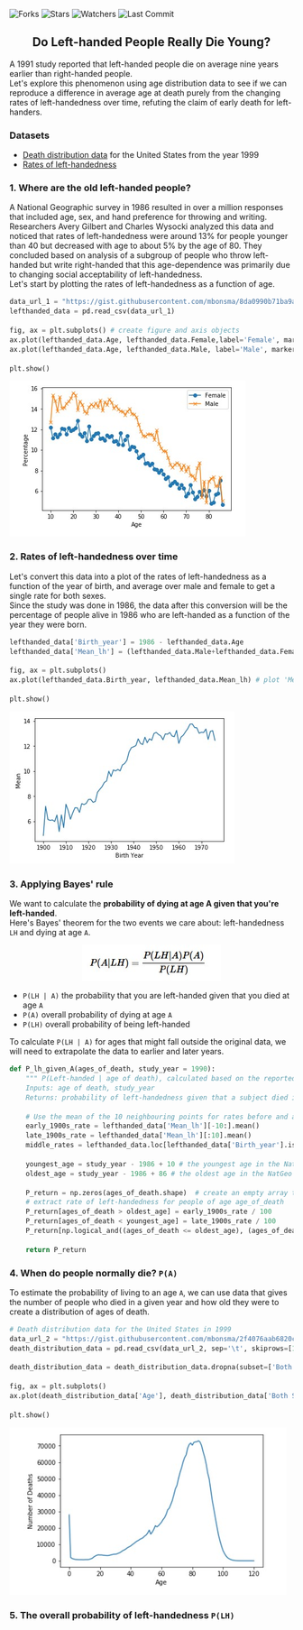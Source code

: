 ![Forks](https://img.shields.io/github/forks/shukkkur/Do-Left-Handed-People-Die-Young.svg)
![Stars](https://img.shields.io/github/stars/shukkkur/Do-Left-Handed-People-Die-Young.svg)
![Watchers](https://img.shields.io/github/watchers/shukkkur/Do-Left-Handed-People-Die-Young.svg)
![Last Commit](https://img.shields.io/github/last-commit/shukkkur/Do-Left-Handed-People-Die-Young.svg) 

<h2 align='center'>Do Left-handed People Really Die Young?</h2>


<p>A 1991 study reported that left-handed people die on average nine years earlier than right-handed people.<br>Let's explore this phenomenon using age distribution data to see if we can reproduce a difference in average age at death purely from the changing rates of left-handedness over time, refuting the claim of early death for left-handers. </p>

<h3>Datasets</h3>

- [Death distribution data](https://www.cdc.gov/nchs/data/statab/vs00199_table310.pdf) for the United States from the year 1999
- [Rates of left-handedness](https://pubmed.ncbi.nlm.nih.gov/1528408/)

<h3>1. Where are the old left-handed people?</h3>

<p>A National Geographic survey in 1986 resulted in over a million responses that included age, sex, and hand preference for throwing and writing. Researchers Avery Gilbert and Charles Wysocki analyzed this data and noticed that rates of left-handedness were around 13% for people younger than 40 but decreased with age to about 5% by the age of 80. They concluded based on analysis of a subgroup of people who throw left-handed but write right-handed that this age-dependence was primarily due to changing social acceptability of left-handedness. <br>Let's start by plotting the rates of left-handedness as a function of age.</p>

```python
data_url_1 = "https://gist.githubusercontent.com/mbonsma/8da0990b71ba9a09f7de395574e54df1/raw/aec88b30af87fad8d45da7e774223f91dad09e88/lh_data.csv"
lefthanded_data = pd.read_csv(data_url_1)

fig, ax = plt.subplots() # create figure and axis objects
ax.plot(lefthanded_data.Age, lefthanded_data.Female,label='Female', marker = 'o') # plot "Female" vs. "Age"
ax.plot(lefthanded_data.Age, lefthanded_data.Male, label='Male', marker = 'x') # plot "Male" vs. "Age"

plt.show()
```

<img src='datasets/img1.jpg'>

<h3>2. Rates of left-handedness over time</h3>

<p>Let's convert this data into a plot of the rates of left-handedness as a function of the year of birth, and average over male and female to get a single rate for both sexes.<br>Since the study was done in 1986, the data after this conversion will be the percentage of people alive in 1986 who are left-handed as a function of the year they were born.</p>

```python
lefthanded_data['Birth_year'] = 1986 - lefthanded_data.Age
lefthanded_data['Mean_lh'] = (lefthanded_data.Male+lefthanded_data.Female)/2

fig, ax = plt.subplots()
ax.plot(lefthanded_data.Birth_year, lefthanded_data.Mean_lh) # plot 'Mean_lh' vs. 'Birth_year'

plt.show()
```
<img src='datasets/img2.jpg'>

<h3>3. Applying Bayes' rule</h3>

<p>We want to calculate the <b>probability of dying at age A given that you're left-handed</b>.<br>Here's Bayes' theorem for the two events we care about: left-handedness <code>LH</code> and dying at age <code>A</code>.</p>
<p align='center'>
  <img src='datasets/formula1.jpg'>
</p>

<ul>
  <li><code>P(LH | A)</code> the probability that you are left-handed given that you died at age <code>A</code></li>
  <li><code>P(A)</code> overall probability of dying at age <code>A</code></li>
  <li><code>P(LH)</code> overall probability of being left-handed</li>
</ul>

<p>To calculate <code>P(LH | A)</code> for ages that might fall outside the original data, we will need to extrapolate the data to earlier and later years.</p>

```python
def P_lh_given_A(ages_of_death, study_year = 1990):
    """ P(Left-handed | age of death), calculated based on the reported rates of left-handedness.
    Inputs: age of death, study_year
    Returns: probability of left-handedness given that a subject died in `study_year` at age `age_of_death` """
    
    # Use the mean of the 10 neighbouring points for rates before and after the start 
    early_1900s_rate = lefthanded_data['Mean_lh'][-10:].mean()
    late_1900s_rate = lefthanded_data['Mean_lh'][:10].mean()
    middle_rates = lefthanded_data.loc[lefthanded_data['Birth_year'].isin(study_year - ages_of_death)]['Mean_lh']
    
    youngest_age = study_year - 1986 + 10 # the youngest age in the NatGeo dataset is 10
    oldest_age = study_year - 1986 + 86 # the oldest age in the NatGeo dataset is 86
    
    P_return = np.zeros(ages_of_death.shape)  # create an empty array to store the results
    # extract rate of left-handedness for people of age age_of_death
    P_return[ages_of_death > oldest_age] = early_1900s_rate / 100
    P_return[ages_of_death < youngest_age] = late_1900s_rate / 100
    P_return[np.logical_and((ages_of_death <= oldest_age), (ages_of_death >= youngest_age))] = middle_rates / 100
 
    return P_return
```

<h3>4. When do people normally die? <code>P(A)</code></h3>
<p>To estimate the probability of living to an age <code>A</code>, we can use data that gives the number of people who died in a given year and how old they were to create a distribution of ages of death.</p>

```python
# Death distribution data for the United States in 1999
data_url_2 = "https://gist.githubusercontent.com/mbonsma/2f4076aab6820ca1807f4e29f75f18ec/raw/62f3ec07514c7e31f5979beeca86f19991540796/cdc_vs00199_table310.tsv"
death_distribution_data = pd.read_csv(data_url_2, sep='\t', skiprows=[1])

death_distribution_data = death_distribution_data.dropna(subset=['Both Sexes'])

fig, ax = plt.subplots()
ax.plot(death_distribution_data['Age'], death_distribution_data['Both Sexes']) # plot 'Both Sexes' vs. 'Age'

plt.show()
```

<img src='datasets/img3.jpg'>

<h3>5. The overall probability of left-handedness <code>P(LH)</code></h3>
